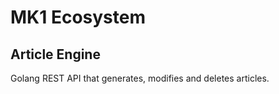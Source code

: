 # MK1 Ecosystem 

## Article Engine

Golang REST API that generates, modifies and deletes articles.
